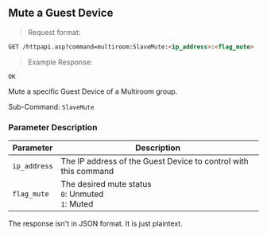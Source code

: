 ## Mute a Guest Device 
> Request format:

```html
GET /httpapi.asp?command=multiroom:SlaveMute:<ip_address>:<flag_mute>
```

> Example Response:

```plaintext
OK
```

Mute a specific Guest Device of a Multiroom group.

Sub-Command: `SlaveMute`


### Parameter Description

Parameter | Description
---|---
`ip_address` | The IP address of the Guest Device to control with this command
`flag_mute` | The desired mute status<br>`0`: Unmuted<br>`1`: Muted


<aside class="notice">
The response isn't in JSON format. It is just plaintext.
</aside>

